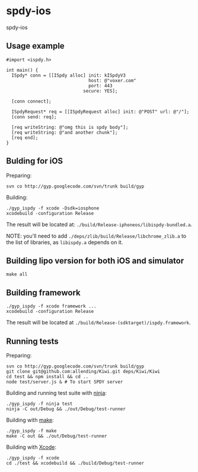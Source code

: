 # spdy-ios

spdy-ios

## Usage example

```objc
#import <ispdy.h>

int main() {
  ISpdy* conn = [[ISpdy alloc] init: kISpdyV3
                               host: @"voxer.com"
                               port: 443
                             secure: YES];

  [conn connect];

  ISpdyRequest* req = [[ISpdyRequest alloc] init: @"POST" url: @"/"];
  [conn send: req];

  [req writeString: @"omg this is spdy body"];
  [req writeString: @"and another chunk"];
  [req end];
}
```

## Bulding for iOS

Preparing:
```
svn co http://gyp.googlecode.com/svn/trunk build/gyp
```

Building:
```
./gyp_ispdy -f xcode -Dsdk=iosphone
xcodebuild -configuration Release
```

The result will be located at: `./build/Release-iphoneos/libispdy-bundled.a`.

NOTE: you'll need to add `./deps/zlib/build/Release/libchrome_zlib.a` to the
list of libraries, as `libispdy.a` depends on it.

## Building lipo version for both iOS and simulator

```
make all
```

## Building framework

```
./gyp_ispdy -f xcode framework ...
xcodebuild -configuration Release
```

The result will be located at `./build/Release-(sdktarget)/ispdy.framework`.

## Running tests

Preparing:
```
svn co http://gyp.googlecode.com/svn/trunk build/gyp
git clone git@github.com:allending/Kiwi.git deps/Kiwi/Kiwi
cd test && npm install && cd ..
node test/server.js & # To start SPDY server
```

Building and running test suite with [ninja][0]:
```
./gyp_ispdy -f ninja test
ninja -C out/Debug && ./out/Debug/test-runner
```

Building with [make][1]:
```
./gyp_ispdy -f make
make -C out && ./out/Debug/test-runner
```

Building with [Xcode][2]:
```
./gyp_ispdy -f xcode
cd ./test && xcodebuild && ./build/Debug/test-runner
```

[0]: http://martine.github.io/ninja/
[1]: http://www.gnu.org/software/make/
[2]: https://developer.apple.com/xcode/
